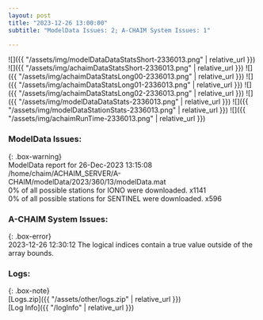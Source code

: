 ```yaml
---
layout: post
title: "2023-12-26 13:00:00"
subtitle: "ModelData Issues: 2; A-CHAIM System Issues: 1"

---
```


![]({{ "/assets/img/modelDataDataStatsShort-2336013.png" | relative_url }})
![]({{ "/assets/img/achaimDataStatsShort-2336013.png" | relative_url }})
![]({{ "/assets/img/achaimDataStatsLong00-2336013.png" | relative_url }})
![]({{ "/assets/img/achaimDataStatsLong01-2336013.png" | relative_url }})
![]({{ "/assets/img/achaimDataStatsLong02-2336013.png" | relative_url }})
![]({{ "/assets/img/modelDataDataStats-2336013.png" | relative_url }})
![]({{ "/assets/img/modelDataStationStats-2336013.png" | relative_url }})
![]({{ "/assets/img/achaimRunTime-2336013.png" | relative_url }})


### ModelData Issues:  
  
{: .box-warning}  
 ModelData report for 26-Dec-2023 13:15:08   
 /home/chaim/ACHAIM_SERVER/A-CHAIM/modelData/2023/360/13/modelData.mat   
 0% of all possible stations for IONO were downloaded. x1141   
 0% of all possible stations for SENTINEL were downloaded. x596   
  
### A-CHAIM System Issues:  
  
{: .box-error}  
2023-12-26 12:30:12 The logical indices contain a true value outside of the array bounds.  

### Logs:  
  
{: .box-note}  
[Logs.zip]({{ "/assets/other/logs.zip" | relative_url }})  
[Log Info]({{ "/logInfo" | relative_url }})  

